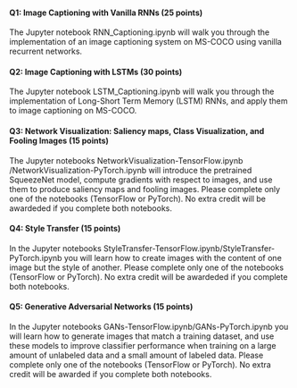 #### Q1: Image Captioning with Vanilla RNNs (25 points)

The Jupyter notebook RNN_Captioning.ipynb will walk you through the implementation of an image captioning system on MS-COCO using vanilla recurrent networks.


#### Q2: Image Captioning with LSTMs (30 points)

The Jupyter notebook LSTM_Captioning.ipynb will walk you through the implementation of Long-Short Term Memory (LSTM) RNNs, and apply them to image captioning on MS-COCO.

#### Q3: Network Visualization: Saliency maps, Class Visualization, and Fooling Images (15 points)

The Jupyter notebooks NetworkVisualization-TensorFlow.ipynb /NetworkVisualization-PyTorch.ipynb will introduce the pretrained SqueezeNet model, compute gradients with respect to images, and use them to produce saliency maps and fooling images. Please complete only one of the notebooks (TensorFlow or PyTorch). No extra credit will be awardeded if you complete both notebooks.

#### Q4: Style Transfer (15 points)

In the Jupyter notebooks StyleTransfer-TensorFlow.ipynb/StyleTransfer-PyTorch.ipynb you will learn how to create images with the content of one image but the style of another. Please complete only one of the notebooks (TensorFlow or PyTorch). No extra credit will be awardeded if you complete both notebooks.

#### Q5: Generative Adversarial Networks (15 points)

In the Jupyter notebooks GANs-TensorFlow.ipynb/GANs-PyTorch.ipynb you will learn how to generate images that match a training dataset, and use these models to improve classifier performance when training on a large amount of unlabeled data and a small amount of labeled data. Please complete only one of the notebooks (TensorFlow or PyTorch). No extra credit will be awarded if you complete both notebooks.